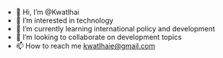 - 👋 Hi, I’m @Kwatlhai
- 👀 I’m interested in technology 
- 🌱 I’m currently learning international policy and development
- 💞️ I’m looking to collaborate on development topics
- 📫 How to reach me kwatlhaie@gmail.com

<!---
Kwatlhai/Kwatlhai is a ✨ special ✨ repository because its `README.md` (this file) appears on your GitHub profile.
You can click the Preview link to take a look at your changes.
--->
